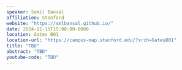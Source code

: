 ```yaml
---
speaker: Somil Bansal
affiliation: Stanford
website: "https://smlbansal.github.io/"
date: 2024-11-15T15:00:00-0000
location: Gates B01
location-url: "https://campus-map.stanford.edu/?srch=GatesB01"
title: "TBD"
abstract: "TBD"
youtube-code: "TBD"
---
```


